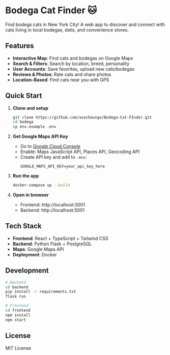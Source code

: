 # Bodega Cat Finder 🐱

Find bodega cats in New York City! A web app to discover and connect with cats living in local bodegas, delis, and convenience stores.

## Features

- **Interactive Map**: Find cats and bodegas on Google Maps
- **Search & Filters**: Search by location, breed, personality
- **User Accounts**: Save favorites, upload new cats/bodegas
- **Reviews & Photos**: Rate cats and share photos
- **Location-Based**: Find cats near you with GPS

## Quick Start

1. **Clone and setup**
   ```bash
   git clone https://github.com/avacheungx/Bodega-Cat-FInder.git
   cd bodega
   cp env.example .env
   ```

2. **Get Google Maps API Key**
   - Go to [Google Cloud Console](https://console.cloud.google.com/)
   - Enable: Maps JavaScript API, Places API, Geocoding API
   - Create API key and add to `.env`:
     ```
     GOOGLE_MAPS_API_KEY=your_api_key_here
     ```

3. **Run the app**
   ```bash
   docker-compose up --build
   ```

4. **Open in browser**
   - Frontend: http://localhost:3001
   - Backend: http://localhost:5001

## Tech Stack

- **Frontend**: React + TypeScript + Tailwind CSS
- **Backend**: Python Flask + PostgreSQL
- **Maps**: Google Maps API
- **Deployment**: Docker

## Development

```bash
# Backend
cd backend
pip install -r requirements.txt
flask run

# Frontend  
cd frontend
npm install
npm start
```

## License

MIT License
